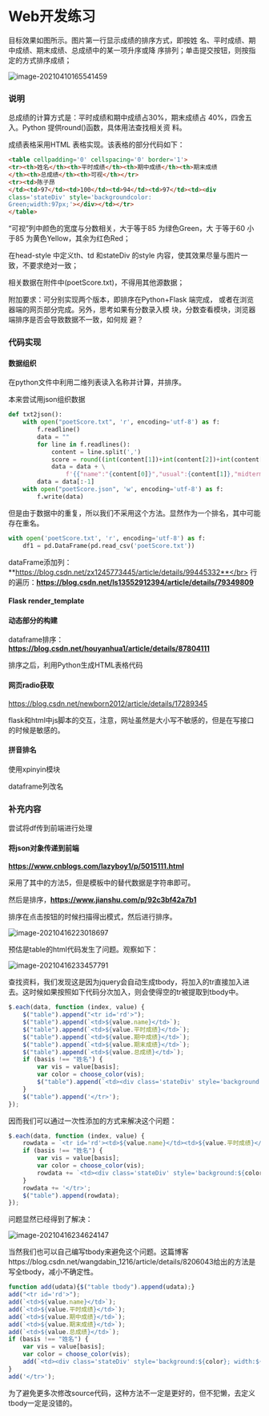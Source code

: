 # Web开发练习

目标效果如图所示。图片第一行显示成绩的排序方式，即按姓
名、平时成绩、期中成绩、期末成绩、总成绩中的某一项升序或降
序排列；单击提交按钮，则按指定的方式排序成绩；

![image-20210410165541459](D:\cs50\Web\README.assets\image-20210410165541459.png)



### 说明

总成绩的计算方式是：平时成绩和期中成绩占30%，期末成绩占
40%，四舍五入。Python 提供round()函数，具体用法查找相关资
料。

成绩表格采用HTML 表格实现。该表格的部分代码如下：

```html
<table cellpadding='0' cellspacing='0' border='1'>
<tr><th>姓名</th><th>平时成绩</th><th>期中成绩</th><th>期末成绩
</th><th>总成绩</th><th>可视</th></tr>
<tr><td>陈子昂
</td><td>97</td><td>100</td><td>94</td><td>97</td><td><div
class='stateDiv' style='backgroundcolor:
Green;width:97px;'></div></td></tr>
</table>
```

 “可视”列中颜色的宽度与分数相关，大于等于85 为绿色Green，大
于等于60 小于85 为黄色Yellow，其余为红色Red；

在head-style 中定义th、td 和stateDiv 的style 内容，使其效果尽量与图片一致，不要求绝对一致；

相关数据在附件中(poetScore.txt)，不得用其他源数据；

附加要求：可分别实现两个版本，即排序在Python+Flask 端完成，
或者在浏览器端的网页部分完成。另外，思考如果有分数录入模
块，分数查看模块，浏览器端排序是否会导致数据不一致，如何规
避？

### 代码实现
#### 数据组织
在python文件中利用二维列表读入名称并计算，并排序。

本来尝试用json组织数据
```python
def txt2json():
    with open("poetScore.txt", 'r', encoding='utf-8') as f:
        f.readline()
        data = ""
        for line in f.readlines():
            content = line.split(',')
            score = round((int(content[1])+int(content[2])+int(content[3]))/3)
            data = data + \
                f'{{"name":"{content[0]}","usual":{content[1]},"midterm":{content[2]},"final":{content[3]},"score":{score}}},'
        data = data[:-1]
    with open("poetScore.json", 'w', encoding='utf-8') as f:
        f.write(data)   
```
但是由于数据中的重复，所以我们不采用这个方法。显然作为一个排名，其中可能存在重名。
```python
with open('poetScore.txt', 'r', encoding='utf-8') as f:
    df1 = pd.DataFrame(pd.read_csv('poetScore.txt'))
```

dataFrame添加列：**https://blog.csdn.net/zx1245773445/article/details/99445332**</br>
行的遍历：**https://blog.csdn.net/ls13552912394/article/details/79349809**


#### Flask render_template

#### 动态部分的构建
dataframe排序：**https://blog.csdn.net/houyanhua1/article/details/87804111**

排序之后，利用Python生成HTML表格代码

#### 网页radio获取
https://blog.csdn.net/newborn2012/article/details/17289345

flask和html中js脚本的交互，注意，网址虽然是大小写不敏感的，但是在写接口的时候是敏感的。


#### 拼音排名
使用xpinyin模块

dataframe列改名

### 补充内容
尝试将df传到前端进行处理

#### 将json对象传递到前端
**https://www.cnblogs.com/lazyboy1/p/5015111.html**

采用了其中的方法5，但是模板中的替代数据是字符串即可。

然后是排序，**https://www.jianshu.com/p/92c3bf42a7b1**

排序在点击按钮的时候扫描得出模式，然后进行排序。

![image-20210416223018697](D:\cs50\Web\README.assets\image-20210416223018697.png)

预估是table的html代码发生了问题。观察如下：

![image-20210416233457791](D:\cs50\Web\README.assets\image-20210416233457791.png)

查找资料，我们发现这是因为jquery会自动生成tbody，将加入的tr直接加入进去。这时候如果按照如下代码分次加入，则会使得空的tr被提取到tbody中。

```javascript
$.each(data, function (index, value) {
    $("table").append("<tr id='rd'>");
    $("table").append(`<td>${value.name}</td>`);
    $("table").append(`<td>${value.平时成绩}</td>`);
    $("table").append(`<td>${value.期中成绩}</td>`);
    $("table").append(`<td>${value.期末成绩}</td>`);
    $("table").append(`<td>${value.总成绩}</td>`);
    if (basis !== "姓名") {
        var vis = value[basis];
        var color = choose_color(vis);
        $("table").append(`<td><div class='stateDiv' style='background:${color}; width:${vis}px;'></div></td></tr>`);
    }
    $("table").append('</tr>');
});
```

因而我们可以通过一次性添加的方式来解决这个问题：

```javascript
$.each(data, function (index, value) {
    rowdata = `<tr id='rd'><td>${value.name}</td><td>${value.平时成绩}</td><td>${value.期中成绩}</td><td>${value.期末成绩}</td><td>${value.总成绩}</td>`
    if (basis !== "姓名") {
        var vis = value[basis];
        var color = choose_color(vis);
        rowdata += `<td><div class='stateDiv' style='background:${color}; width:${vis}px;'></div></td></tr>`;
    }
    rowdata += '</tr>';
    $("table").append(rowdata);
});
```

问题显然已经得到了解决：

![image-20210416234624147](D:\cs50\Web\README.assets\image-20210416234624147.png)



当然我们也可以自己编写tbody来避免这个问题。这篇博客https://blog.csdn.net/wangdabin_1216/article/details/8206043给出的方法是写全tbody，减小不确定性。

```javascript
function add(udata){$("table tbody").append(udata);}
add("<tr id='rd'>");
add(`<td>${value.name}</td>`);
add(`<td>${value.平时成绩}</td>`);
add(`<td>${value.期中成绩}</td>`);
add(`<td>${value.期末成绩}</td>`);
add(`<td>${value.总成绩}</td>`);
if (basis !== "姓名") {
    var vis = value[basis];
    var color = choose_color(vis);
    add(`<td><div class='stateDiv' style='background:${color}; width:${vis}px;'></div></td></tr>`);
}
add('</tr>');

```

为了避免更多次修改source代码，这种方法不一定是更好的，但不犯懒，去定义tbody一定是没错的。